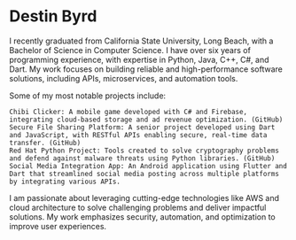 # Destin Byrd
I recently graduated from California State University, Long Beach, with a Bachelor of Science in Computer Science. I have over six years of programming experience, with expertise in Python, Java, C++, C#, and Dart. My work focuses on building reliable and high-performance software solutions, including APIs, microservices, and automation tools.

Some of my most notable projects include:

    Chibi Clicker: A mobile game developed with C# and Firebase, integrating cloud-based storage and ad revenue optimization. (GitHub)
    Secure File Sharing Platform: A senior project developed using Dart and JavaScript, with RESTful APIs enabling secure, real-time data transfer. (GitHub)
    Red Hat Python Project: Tools created to solve cryptography problems and defend against malware threats using Python libraries. (GitHub)
    Social Media Integration App: An Android application using Flutter and Dart that streamlined social media posting across multiple platforms by integrating various APIs.

I am passionate about leveraging cutting-edge technologies like AWS and cloud architecture to solve challenging problems and deliver impactful solutions. My work emphasizes security, automation, and optimization to improve user experiences.
